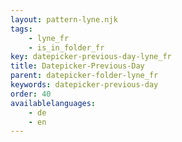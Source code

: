 ```yaml
---
layout: pattern-lyne.njk
tags: 
    - lyne_fr
    - is_in_folder_fr
key: datepicker-previous-day-lyne_fr
title: Datepicker-Previous-Day
parent: datepicker-folder-lyne_fr
keywords: datepicker-previous-day
order: 40
availablelanguages: 
    - de
    - en
---
```

